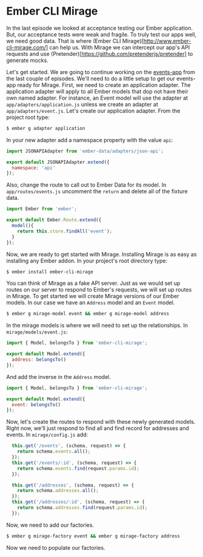 # Ember CLI Mirage

In the last episode we looked at acceptance testing our Ember application. But, our acceptance tests were weak and fragile. To truly test our apps well, we need good data. That is where (Ember CLI Mirage)[http://www.ember-cli-mirage.com/] can help us. With Mirage we can intercept our app's API requests and use (Pretender)[https://github.com/pretenderjs/pretender] to generate mocks.

Let's get started. We are going to continue working on the [events-app](https://github.com/baroquon/events-app/tree/003.3) from the last couple of episodes. We'll need to do a little setup to get our events-app ready for Mirage. First, we need to create an application adapter. The application adapter will apply to all Ember models that dop not have their own named adapter. For instance, an Event model will use the adapter at `app/adapters/application.js` unless we create an adapter at `app/adapters/event.js`. Let's create our application adapter. From the project root type:

```sh
$ ember g adapter application
```

In your new adapter add a namespace property with the value `api`:

```JavaScript
import JSONAPIAdapter from 'ember-data/adapters/json-api';

export default JSONAPIAdapter.extend({
  namespace: 'api'
});
```

Also, change the route to call out to Ember Data for its model. In `app/routes/events.js` uncomment the  `return` and delete all of the fixture data.

```JavaScript
import Ember from 'ember';

export default Ember.Route.extend({
  model(){
    return this.store.findAll('event');
  }
});
```

Now, we are ready to get started with Mirage. Installing Mirage is as easy as installing any Ember addon. In your project's root directory type:

```sh
$ ember install ember-cli-mirage
```

You can think of Mirage as a fake API server. Just as we would set up routes on our server to respond to Ember's requests, we will set up routes in Mirage. To get started we will create Mirage versions of our Ember models. In our case we have an `Address` model and an `Event` model.

```sh
$ ember g mirage-model event && ember g mirage-model address
```

In the mirage models is where we will need to set up the relationships. In `mirage/models/event.js`:

```JavaScript
import { Model, belongsTo } from 'ember-cli-mirage';

export default Model.extend({
  address: belongsTo()
});
```

And add the inverse in the `Address` model.

```JavaScript
import { Model, belongsTo } from 'ember-cli-mirage';

export default Model.extend({
  event: belongsTo()
});
```

Now, let's create the routes to respond with these newly generated models. Right now, we'll just respond to find all and find record for addresses and events. In `mirage/config.js` add:

```JavaScript
  this.get('/events', (schema, request) => {
    return schema.events.all();
  });
  this.get('/events/:id', (schema, request) => {
    return schema.events.find(request.params.id);
  });

  this.get('/addresses', (schema, request) => {
    return schema.addresses.all();
  });
  this.get('/addresses/:id', (schema, request) => {
    return schema.addresses.find(request.params.id);
  });
```

Now, we need to add our factories.

```sh
$ ember g mirage-factory event && ember g mirage-factory address
```

Now we need to populate our factories.
